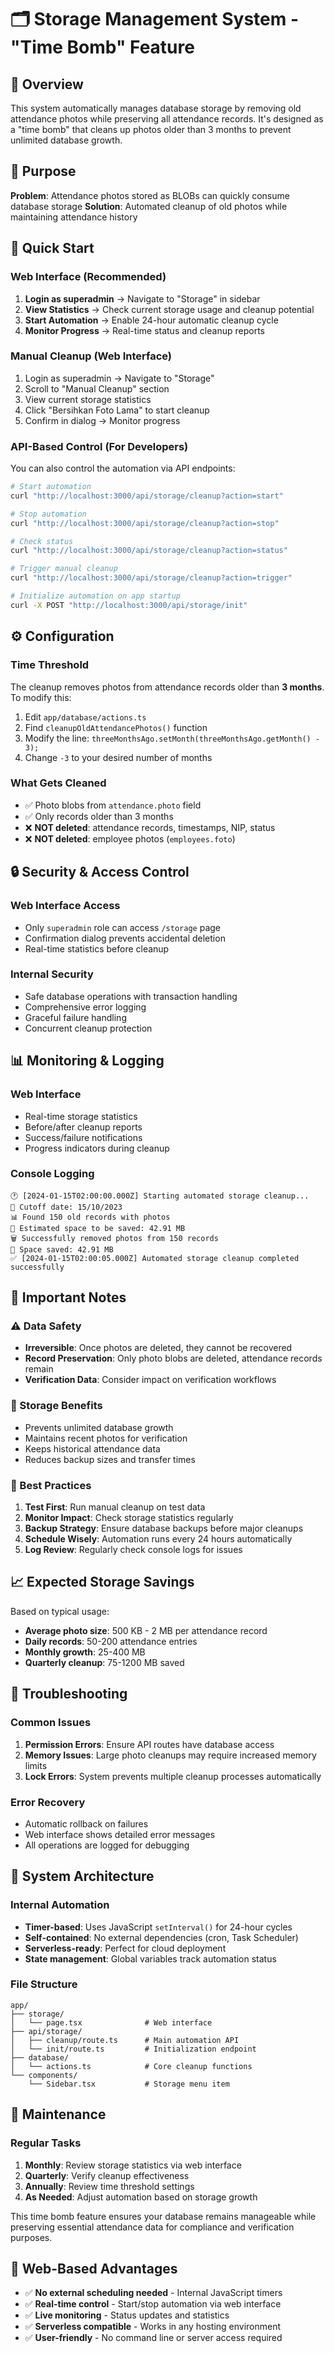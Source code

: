 # 🗂️ Storage Management System - "Time Bomb" Feature

## 📝 Overview

This system automatically manages database storage by removing old attendance photos while preserving all attendance records. It's designed as a "time bomb" that cleans up photos older than 3 months to prevent unlimited database growth.

## 🎯 Purpose

**Problem**: Attendance photos stored as BLOBs can quickly consume database storage
**Solution**: Automated cleanup of old photos while maintaining attendance history

## 🚀 Quick Start

### Web Interface (Recommended)

1. **Login as superadmin** → Navigate to "Storage" in sidebar
2. **View Statistics** → Check current storage usage and cleanup potential  
3. **Start Automation** → Enable 24-hour automatic cleanup cycle
4. **Monitor Progress** → Real-time status and cleanup reports

### Manual Cleanup (Web Interface)

1. Login as superadmin → Navigate to "Storage"
2. Scroll to "Manual Cleanup" section
3. View current storage statistics
4. Click "Bersihkan Foto Lama" to start cleanup
5. Confirm in dialog → Monitor progress

### API-Based Control (For Developers)

You can also control the automation via API endpoints:

```bash
# Start automation
curl "http://localhost:3000/api/storage/cleanup?action=start"

# Stop automation  
curl "http://localhost:3000/api/storage/cleanup?action=stop"

# Check status
curl "http://localhost:3000/api/storage/cleanup?action=status"

# Trigger manual cleanup
curl "http://localhost:3000/api/storage/cleanup?action=trigger"

# Initialize automation on app startup
curl -X POST "http://localhost:3000/api/storage/init"
```

## ⚙️ Configuration

### Time Threshold

The cleanup removes photos from attendance records older than **3 months**. To modify this:

1. Edit `app/database/actions.ts`
2. Find `cleanupOldAttendancePhotos()` function
3. Modify the line: `threeMonthsAgo.setMonth(threeMonthsAgo.getMonth() - 3);`
4. Change `-3` to your desired number of months

### What Gets Cleaned

- ✅ Photo blobs from `attendance.photo` field
- ✅ Only records older than 3 months
- ❌ **NOT deleted**: attendance records, timestamps, NIP, status
- ❌ **NOT deleted**: employee photos (`employees.foto`)

## 🔒 Security & Access Control

### Web Interface Access

- Only `superadmin` role can access `/storage` page
- Confirmation dialog prevents accidental deletion
- Real-time statistics before cleanup

### Internal Security

- Safe database operations with transaction handling
- Comprehensive error logging
- Graceful failure handling
- Concurrent cleanup protection

## 📊 Monitoring & Logging

### Web Interface

- Real-time storage statistics
- Before/after cleanup reports
- Success/failure notifications
- Progress indicators during cleanup

### Console Logging

```
🕐 [2024-01-15T02:00:00.000Z] Starting automated storage cleanup...
📅 Cutoff date: 15/10/2023
📊 Found 150 old records with photos
💾 Estimated space to be saved: 42.91 MB
🗑️ Successfully removed photos from 150 records
💾 Space saved: 42.91 MB
✅ [2024-01-15T02:00:05.000Z] Automated storage cleanup completed successfully
```

## 🚨 Important Notes

### ⚠️ Data Safety

- **Irreversible**: Once photos are deleted, they cannot be recovered
- **Record Preservation**: Only photo blobs are deleted, attendance records remain
- **Verification Data**: Consider impact on verification workflows

### 💾 Storage Benefits

- Prevents unlimited database growth
- Maintains recent photos for verification
- Keeps historical attendance data
- Reduces backup sizes and transfer times

### 🔄 Best Practices

1. **Test First**: Run manual cleanup on test data
2. **Monitor Impact**: Check storage statistics regularly
3. **Backup Strategy**: Ensure database backups before major cleanups
4. **Schedule Wisely**: Automation runs every 24 hours automatically
5. **Log Review**: Regularly check console logs for issues

## 📈 Expected Storage Savings

Based on typical usage:

- **Average photo size**: 500 KB - 2 MB per attendance record
- **Daily records**: 50-200 attendance entries
- **Monthly growth**: 25-400 MB
- **Quarterly cleanup**: 75-1200 MB saved

## 🔧 Troubleshooting

### Common Issues

1. **Permission Errors**: Ensure API routes have database access
2. **Memory Issues**: Large photo cleanups may require increased memory limits
3. **Lock Errors**: System prevents multiple cleanup processes automatically

### Error Recovery

- Automatic rollback on failures
- Web interface shows detailed error messages
- All operations are logged for debugging

## 📝 System Architecture

### Internal Automation

- **Timer-based**: Uses JavaScript `setInterval()` for 24-hour cycles
- **Self-contained**: No external dependencies (cron, Task Scheduler)
- **Serverless-ready**: Perfect for cloud deployment
- **State management**: Global variables track automation status

### File Structure

```
app/
├── storage/
│   └── page.tsx              # Web interface
├── api/storage/
│   ├── cleanup/route.ts      # Main automation API
│   └── init/route.ts         # Initialization endpoint
├── database/
│   └── actions.ts            # Core cleanup functions
└── components/
    └── Sidebar.tsx           # Storage menu item
```

## 📝 Maintenance

### Regular Tasks

1. **Monthly**: Review storage statistics via web interface
2. **Quarterly**: Verify cleanup effectiveness
3. **Annually**: Review time threshold settings
4. **As Needed**: Adjust automation based on storage growth

This time bomb feature ensures your database remains manageable while preserving essential attendance data for compliance and verification purposes.

## 🚀 Web-Based Advantages

- ✅ **No external scheduling needed** - Internal JavaScript timers
- ✅ **Real-time control** - Start/stop automation via web interface
- ✅ **Live monitoring** - Status updates and statistics
- ✅ **Serverless compatible** - Works in any hosting environment
- ✅ **User-friendly** - No command line or server access required

